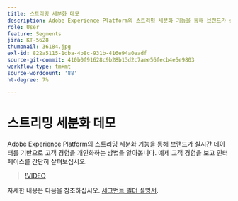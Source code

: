 ```yaml
---
title: 스트리밍 세분화 데모
description: Adobe Experience Platform의 스트리밍 세분화 기능을 통해 브랜드가 실시간 데이터를 기반으로 고객 경험을 개인화하는 방법을 알아봅니다. 예제 고객 경험을 보고 인터페이스를 간단히 살펴보십시오.
role: User
feature: Segments
jira: KT-5628
thumbnail: 36184.jpg
exl-id: 822a5115-1dba-4b8c-931b-416e94a0eadf
source-git-commit: 410b0f91628c9b28b13d2c7aee56fecb4e5e9803
workflow-type: tm+mt
source-wordcount: '88'
ht-degree: 7%

---
```


# 스트리밍 세분화 데모

Adobe Experience Platform의 스트리밍 세분화 기능을 통해 브랜드가 실시간 데이터를 기반으로 고객 경험을 개인화하는 방법을 알아봅니다. 예제 고객 경험을 보고 인터페이스를 간단히 살펴보십시오.

>[!VIDEO](https://video.tv.adobe.com/v/36184?quality=12&learn=on)

자세한 내용은 다음을 참조하십시오. [세그먼트 빌더 설명서](https://experienceleague.adobe.com/docs/experience-platform/segmentation/ui/segment-builder.html).

